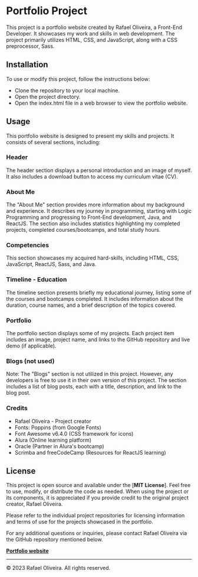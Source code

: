 # Portfolio Project
This project is a portfolio website created by Rafael Oliveira, a Front-End Developer. It showcases my work and skills in web development. The project primarily utilizes HTML, CSS, and JavaScript, along with a CSS preprocessor, Sass.

## Installation
To use or modify this project, follow the instructions below:

+ Clone the repository to your local machine.
+ Open the project directory.
+ Open the index.html file in a web browser to view the portfolio website.

## Usage
This portfolio website is designed to present my skills and projects. It consists of several sections, including:

### Header
The header section displays a personal introduction and an image of myself. It also includes a download button to access my curriculum vitae (CV).

### About Me
The "About Me" section provides more information about my background and experience. It describes my journey in programming, starting with Logic Programming and progressing to Front-End development, Java, and ReactJS. The section also includes statistics highlighting my completed projects, completed courses/bootcamps, and total study hours.

### Competencies
This section showcases my acquired hard-skills, including HTML, CSS, JavaScript, ReactJS, Sass, and Java.

### Timeline - Education
The timeline section presents briefly my educational journey, listing some of the courses and bootcamps completed. It includes information about the duration, course names, and a brief description of the topics covered.

### Portfolio
The portfolio section displays some of my projects. Each project item includes an image, project name, and links to the GitHub repository and live demo (if applicable).

### Blogs (not used)
Note: The "Blogs" section is not utilized in this project. However, any developers is free to use it in their own version of this project. The section includes a list of blog posts, each with a title, description, and link to the blog post.

### Credits
+ Rafael Oliveira - Project creator
+ Fonts: Poppins (from Google Fonts)
+ Font Awesome v6.4.0 (CSS framework for icons)
+ Alura (Online learning platform)
+ Oracle (Partner in Alura's bootcamp)
+ Scrimba and freeCodeCamp (Resources for ReactJS learning)

## License
This project is open source and available under the [__MIT License__]. Feel free to use, modify, or distribute the code as needed. When using the project or its components, it is appreciated if you provide credit to the original project creator, Rafael Oliveira.

Please refer to the individual project repositories for licensing information and terms of use for the projects showcased in the portfolio.

For any additional questions or inquiries, please contact Rafael Oliveira via the GitHub repository mentioned below.

[**Portfolio website**](https://rafa-ol-dev/website)

---
© 2023 Rafael Oliveira. All rights reserved.
